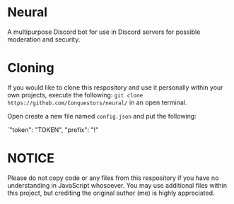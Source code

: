 # Neural

A multipurpose Discord bot for use in Discord servers for possible moderation and security.

# Cloning

If you would like to clone this respository and use it personally within your own projects, execute the following: `git clone https://github.com/Conquestors/neural/` in an open terminal.

Open create a new file named `config.json` and put the following:

`"token": "TOKEN",
"prefix": "!"

# NOTICE
Please do not copy code or any files from this respository if you have no understanding in JavaScript whosoever. You may use additional files within this project, but crediting the original author (me) is highly appreciated.
